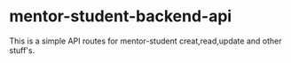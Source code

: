 # mentor-student-backend-api
This is a simple API routes for mentor-student creat,read,update and other stuff's.

